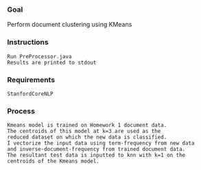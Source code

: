 ### Goal
Perform document clustering using KMeans

### Instructions
    Run PreProcessor.java
    Results are printed to stdout
    
### Requirements
    StanfordCoreNLP
    
### Process
    Kmeans model is trained on Homework 1 document data.
    The centroids of this model at k=3 are used as the 
    reduced dataset on which the new data is classified. 
    I vectorize the input data using term-frequency from new data
    and inverse-document-frequency from trained document data.
    The resultant test data is inputted to knn with k=1 on the 
    centroids of the Kmeans model.
    
